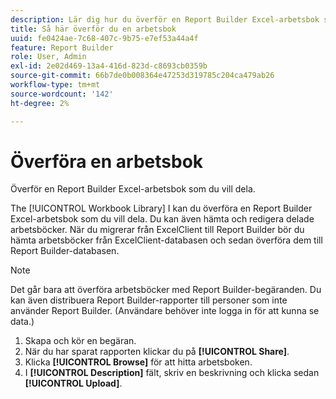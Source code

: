 ```yaml
---
description: Lär dig hur du överför en Report Builder Excel-arbetsbok som du vill dela.
title: Så här överför du en arbetsbok
uuid: fe0424ae-7c68-407c-9b75-e7ef53a44a4f
feature: Report Builder
role: User, Admin
exl-id: 2e02d469-13a4-416d-823d-c8693cb0359b
source-git-commit: 66b7de0b008364e47253d319785c204ca479ab26
workflow-type: tm+mt
source-wordcount: '142'
ht-degree: 2%

---
```


# Överföra en arbetsbok

Överför en Report Builder Excel-arbetsbok som du vill dela.

The [!UICONTROL Workbook Library] I kan du överföra en Report Builder Excel-arbetsbok som du vill dela. Du kan även hämta och redigera delade arbetsböcker. När du migrerar från ExcelClient till Report Builder bör du hämta arbetsböcker från ExcelClient-databasen och sedan överföra dem till Report Builder-databasen.

>[!NOTE]
>
>Det går bara att överföra arbetsböcker med Report Builder-begäranden. Du kan även distribuera Report Builder-rapporter till personer som inte använder Report Builder. (Användare behöver inte logga in för att kunna se data.)

1. Skapa och kör en begäran.
1. När du har sparat rapporten klickar du på **[!UICONTROL Share]**.
1. Klicka **[!UICONTROL Browse]** för att hitta arbetsboken.
1. I **[!UICONTROL Description]** fält, skriv en beskrivning och klicka sedan **[!UICONTROL Upload]**.
